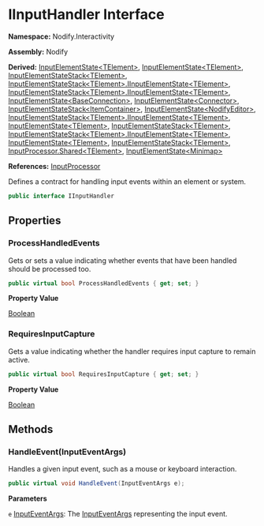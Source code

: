 # IInputHandler Interface  
  
**Namespace:** Nodify.Interactivity  
  
**Assembly:** Nodify  
  
**Derived:** [InputElementState\<TElement\>](Nodify_Interactivity_InputElementState_TElement_), [InputElementState\<TElement\>](Nodify_Interactivity_InputElementState_TElement_), [InputElementStateStack\<TElement\>](Nodify_Interactivity_InputElementStateStack_TElement_), [InputElementStateStack\<TElement\>.IInputElementState\<TElement\>](Nodify_Interactivity_InputElementStateStack_TElement__IInputElementState_TElement_), [InputElementStateStack\<TElement\>.IInputElementState\<TElement\>](Nodify_Interactivity_InputElementStateStack_TElement__IInputElementState_TElement_), [InputElementState\<BaseConnection\>](Nodify_Interactivity_InputElementState_TElement_), [InputElementState\<Connector\>](Nodify_Interactivity_InputElementState_TElement_), [InputElementStateStack\<ItemContainer\>](Nodify_Interactivity_InputElementStateStack_TElement_), [InputElementState\<NodifyEditor\>](Nodify_Interactivity_InputElementState_TElement_), [InputElementStateStack\<TElement\>.IInputElementState\<TElement\>](Nodify_Interactivity_InputElementStateStack_TElement__IInputElementState_TElement_), [InputElementState\<TElement\>](Nodify_Interactivity_InputElementState_TElement_), [InputElementStateStack\<TElement\>](Nodify_Interactivity_InputElementStateStack_TElement_), [InputElementStateStack\<TElement\>.IInputElementState\<TElement\>](Nodify_Interactivity_InputElementStateStack_TElement__IInputElementState_TElement_), [InputElementState\<TElement\>](Nodify_Interactivity_InputElementState_TElement_), [InputElementStateStack\<TElement\>](Nodify_Interactivity_InputElementStateStack_TElement_), [InputProcessor.Shared\<TElement\>](Nodify_Interactivity_InputProcessor_Shared_TElement_), [InputElementState\<Minimap\>](Nodify_Interactivity_InputElementState_TElement_)  
  
**References:** [InputProcessor](Nodify_Interactivity_InputProcessor)  
  
Defines a contract for handling input events within an element or system.  
  
```csharp  
public interface IInputHandler  
```  
  
## Properties  
  
### ProcessHandledEvents  
  
Gets or sets a value indicating whether events that have been handled should be processed too.  
  
```csharp  
public virtual bool ProcessHandledEvents { get; set; }  
```  
  
**Property Value**  
  
[Boolean](https://docs.microsoft.com/en-us/dotnet/api/System.Boolean)  
  
### RequiresInputCapture  
  
Gets a value indicating whether the handler requires input capture to remain active.  
  
```csharp  
public virtual bool RequiresInputCapture { get; set; }  
```  
  
**Property Value**  
  
[Boolean](https://docs.microsoft.com/en-us/dotnet/api/System.Boolean)  
  
## Methods  
  
### HandleEvent(InputEventArgs)  
  
Handles a given input event, such as a mouse or keyboard interaction.  
  
```csharp  
public virtual void HandleEvent(InputEventArgs e);  
```  
  
**Parameters**  
  
`e` [InputEventArgs](https://docs.microsoft.com/en-us/dotnet/api/System.Windows.Input.InputEventArgs): The [InputEventArgs](https://docs.microsoft.com/en-us/dotnet/api/System.Windows.Input.InputEventArgs) representing the input event.  
  
